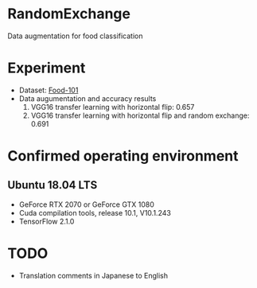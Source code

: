 # RandomExchange
Data augmentation for food classification

# Experiment
* Dataset: [Food-101](https://www.kaggle.com/dansbecker/food-101)
* Data augumentation and accuracy results
  1. VGG16 transfer learning with horizontal flip: 0.657
  1. VGG16 transfer learning with horizontal flip and random exchange: 0.691
  
# Confirmed operating environment
## Ubuntu 18.04 LTS
* GeForce RTX 2070 or GeForce GTX 1080
* Cuda compilation tools, release 10.1, V10.1.243
* TensorFlow 2.1.0

# TODO
* Translation comments in Japanese to English
